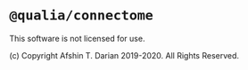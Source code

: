 # `@qualia/connectome`

This software is not licensed for use.

(c) Copyright Afshin T. Darian 2019-2020. All Rights Reserved.
